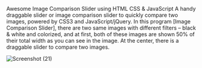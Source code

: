 Awesome Image Comparison Slider using HTML CSS & JavaScript
A handy draggable slider or image comparison slider to quickly compare two images, powered by CSS3 and JavaScript/jQuery. In this program [Image Comparison Slider], there are two same images with different filters – black & white and colorized, and at first, both of these images are shown 50% of their total width as you can see in the image. At the center, there is a draggable slider to compare two images.


![Screenshot (21)](https://github.com/user-attachments/assets/c475c85d-e393-4739-8969-1577bb160769)
